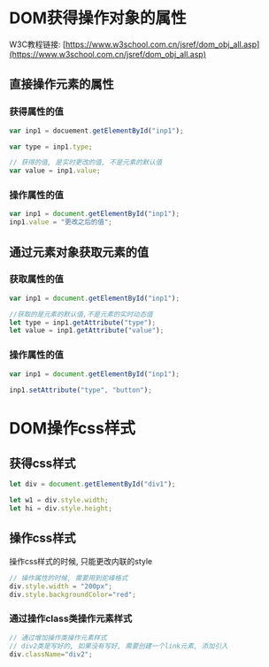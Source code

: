 # DOM获得操作对象的属性

W3C教程链接: [https://www.w3school.com.cn/jsref/dom_obj_all.asp](https://www.w3school.com.cn/jsref/dom_obj_all.asp)

## 直接操作元素的属性

###  获得属性的值

```js
var inp1 = docuement.getElementById("inp1");

var type = inp1.type;

// 获得的值, 是实时更改的值, 不是元素的默认值
var value = inp1.value;
```

### 操作属性的值

```js
var inp1 = document.getElementById("inp1");
inp1.value = "更改之后的值";
```

## 通过元素对象获取元素的值

### 获取属性的值

```js
var inp1 = document.getElementById("inp1");

//获取的是元素的默认值,不是元素的实时动态值
let type = inp1.getAttribute("type");
let value = inp1.getAttribute("value");
```

### 操作属性的值

```js
var inp1 = document.getElementById("inp1");

inp1.setAttribute("type", "button");
```

# DOM操作css样式

## 获得css样式

```js
let div = document.getElementById("div1");

let w1 = div.style.width;
let hi = div.style.height;
```

## 操作css样式

操作css样式的时候, 只能更改内联的style

```js
// 操作属性的时候, 需要用到驼峰格式
div.style.width = "200px";
div.style.backgroundColor="red";
```

### 通过操作class类操作元素样式

```js
// 通过增加操作类操作元素样式
// div2类是写好的, 如果没有写好, 需要创建一个link元素, 添加引入
div.className="div2";
```


